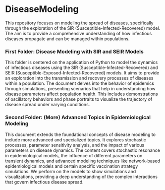 # DiseaseModeling
This repository focuses on modeling the spread of diseases, specifically through the exploration of the SIR (Susceptible-Infected-Recovered) model. The aim is to provide a comprehensive understanding of how infectious diseases propagate and can be managed within populations.

### First Folder: Disease Modeling with SIR and SEIR Models
This folder is centered on the application of Python to model the dynamics of infectious diseases using the SIR (Susceptible-Infected-Recovered) and SEIR (Susceptible-Exposed-Infected-Recovered) models. It aims to provide an  exploration into the transmission and recovery processes of diseases within a population. The document delves into the behavior of epidemics through simulations, presenting scenarios that help in understanding how disease parameters affect population health. This includes demonstrations of oscillatory behaviors and phase portraits to visualize the trajectory of disease spread under varying conditions.

### Second Folder: (More) Advanced Topics in Epidemiological Modeling
This document extends the foundational concepts of disease modeling to include more advanced and specialized topics. It explores stochastic processes, parameter sensitivity analysis, and the impact of various parameters on disease dynamics. The content covers stochastic resonance in epidemiological models, the influence of different parameters on transient dynamics, and advanced modeling techniques like network-based epidemiological models and certain specific vaccination strategy simulations. We perform on the models to show simulations and visualizations, providing a deep understanding of the complex interactions that govern infectious disease spread.
